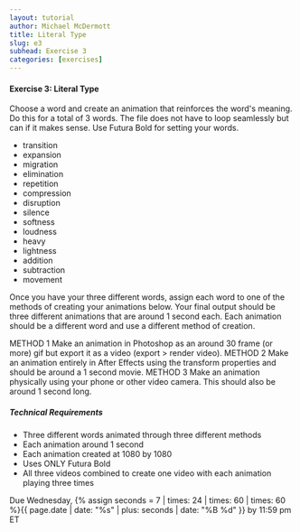 ```yaml
---
layout: tutorial
author: Michael McDermott
title: Literal Type
slug: e3
subhead: Exercise 3
categories: [exercises]
---
```

#### Exercise 3: Literal Type

Choose a word and create an animation that reinforces the word's meaning. Do this for a total of 3 words. The file does not have to loop seamlessly but can if it makes sense. Use Futura Bold for setting your words.

* transition
* expansion
* migration
* elimination
* repetition
* compression
* disruption
* silence
* softness
* loudness
* heavy
* lightness
* addition
* subtraction
* movement

Once you have your three different words, assign each word to one of the methods of creating your animations below. Your final output should be three different animations that are around 1 second each. Each animation should be a different word and use a different method of creation.

METHOD 1 Make an animation in Photoshop as an around 30 frame (or more) gif but export it as a video (export > render video).
METHOD 2 Make an animation entirely in After Effects using the transform properties and should be around a 1 second movie.
METHOD 3 Make an animation physically using your phone or other video camera. This should also be around 1 second long.

##### Technical Requirements

* Three different words animated through three different methods
* Each animation around 1 second
* Each animation created at 1080 by 1080
* Uses ONLY Futura Bold
* All three videos combined to create one video with each animation playing three times


<span class="due">Due Wednesday, {% assign seconds = 7 | times: 24 | times: 60 | times: 60 %}{{ page.date | date: "%s" | plus: seconds | date: "%B %d" }} by 11:59 pm ET</span>
